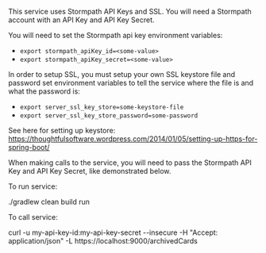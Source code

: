 This service uses Stormpath API Keys and SSL.
You will need a Stormpath account with an API Key and API Key Secret.

You will need to set the Stormpath api key environment variables:

* ```export stormpath_apiKey_id=<some-value>```
* ```export stormpath_apiKey_secret=<some-value>```


In order to setup SSL, you must setup your own SSL keystore file and password set environment variables to tell the service where the file is and what the password is: 
* ```export server_ssl_key_store=some-keystore-file```
* ```export server_ssl_key_store_password=some-password```

See here for setting up keystore:  https://thoughtfulsoftware.wordpress.com/2014/01/05/setting-up-https-for-spring-boot/ 


When making calls to the service, you will need to pass the Stormpath API Key and API Key Secret, like demonstrated below.

To run service:

./gradlew clean build run

To call service:

curl -u my-api-key-id:my-api-key-secret  --insecure -H "Accept: application/json"  -L https://localhost:9000/archivedCards
